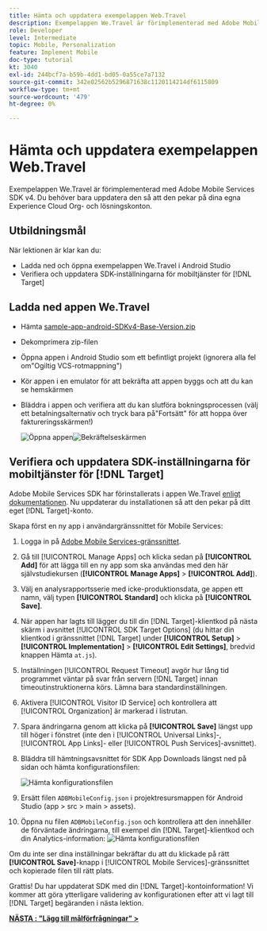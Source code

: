 ```yaml
---
title: Hämta och uppdatera exempelappen Web.Travel
description: Exempelappen We.Travel är förimplementerad med Adobe Mobile Services SDK v4. Du behöver bara uppdatera den så att den pekar på dina egna Experience Cloud Org- och lösningskonton.
role: Developer
level: Intermediate
topic: Mobile, Personalization
feature: Implement Mobile
doc-type: tutorial
kt: 3040
exl-id: 244bcf7a-b59b-4dd1-bd05-0a55ce7a7132
source-git-commit: 342e02562b5296871638c1120114214df6115809
workflow-type: tm+mt
source-wordcount: '479'
ht-degree: 0%

---
```


# Hämta och uppdatera exempelappen Web.Travel

Exempelappen We.Travel är förimplementerad med Adobe Mobile Services SDK v4. Du behöver bara uppdatera den så att den pekar på dina egna Experience Cloud Org- och lösningskonton.

## Utbildningsmål

När lektionen är klar kan du:

* Ladda ned och öppna exempelappen We.Travel i Android Studio
* Verifiera och uppdatera SDK-inställningarna för mobiltjänster för [!DNL Target]

## Ladda ned appen We.Travel

* Hämta [sample-app-android-SDKv4-Base-Version.zip](assets/sample-app-android-SDKv4-Base-Version.zip)
* Dekomprimera zip-filen
* Öppna appen i Android Studio som ett befintligt projekt (ignorera alla fel om&quot;Ogiltig VCS-rotmappning&quot;)
* Kör appen i en emulator för att bekräfta att appen byggs och att du kan se hemskärmen
* Bläddra i appen och verifiera att du kan slutföra bokningsprocessen (välj ett betalningsalternativ och tryck bara på&quot;Fortsätt&quot; för att hoppa över faktureringsskärmen!)

  ![Öppna appen](assets/wetravel_homeScreen.png)![Bekräftelseskärmen](assets/wetravel_confirmationScreen.png)

## Verifiera och uppdatera SDK-inställningarna för mobiltjänster för [!DNL Target]

Adobe Mobile Services SDK har förinstallerats i appen We.Travel [enligt dokumentationen](https://experienceleague.adobe.com/docs/mobile-services/android/getting-started-android/requirements.html?lang=sv-SE). Nu uppdaterar du installationen så att den pekar på ditt eget [!DNL Target]-konto.

Skapa först en ny app i användargränssnittet för Mobile Services:

1. Logga in på [Adobe Mobile Services-gränssnittet](https://mobilemarketing.adobe.com/).
1. Gå till [!UICONTROL Manage Apps] och klicka sedan på **[!UICONTROL Add]** för att lägga till en ny app som ska användas med den här självstudiekursen (**[!UICONTROL Manage Apps]** > **[!UICONTROL Add]**).
1. Välj en analysrapportsserie med icke-produktionsdata, ge appen ett namn, välj typen **[!UICONTROL Standard]** och klicka på **[!UICONTROL Save]**.
1. När appen har lagts till lägger du till din [!DNL Target]-klientkod på nästa skärm i avsnittet [!UICONTROL SDK Target Options] (du hittar din klientkod i gränssnittet [!DNL Target] under **[!UICONTROL Setup]** > **[!UICONTROL Implementation]** > **[!UICONTROL Edit Settings]**, bredvid knappen Hämta `at.js`).
1. Inställningen [!UICONTROL Request Timeout] avgör hur lång tid programmet väntar på svar från servern [!DNL Target] innan timeoutinstruktionerna körs. Lämna bara standardinställningen.
1. Aktivera [!UICONTROL Visitor ID Service] och kontrollera att [!UICONTROL Organization] är markerad i listrutan.
1. Spara ändringarna genom att klicka på **[!UICONTROL Save]** längst upp till höger i fönstret (inte den i [!UICONTROL Universal Links]-, [!UICONTROL App Links]- eller [!UICONTROL Push Services]-avsnittet).
1. Bläddra till hämtningsavsnittet för SDK App Downloads längst ned på sidan och hämta konfigurationsfilen:

   ![Hämta konfigurationsfilen](assets/config_file.jpg)

1. Ersätt filen `ADBMobileConfig.json` i projektresursmappen för Android Studio (app > src > main > assets).

1. Öppna nu filen `ADBMobileConfig.json` och kontrollera att den innehåller de förväntade ändringarna, till exempel din [!DNL Target]-klientkod och din Analytics-information:
   ![Hämta konfigurationsfilen](assets/client_code.jpg)

Om du inte ser dina inställningar bekräftar du att du klickade på rätt **[!UICONTROL Save]**-knapp i [!UICONTROL Mobile Services]-gränssnittet och kopierade filen till rätt plats.

Grattis! Du har uppdaterat SDK med din [!DNL Target]-kontoinformation! Vi kommer att göra ytterligare validering av konfigurationen efter att vi lagt till [!DNL Target] begäranden i nästa lektion.

**[NÄSTA : &quot;Lägg till målförfrågningar&quot; >](add-requests.md)**

